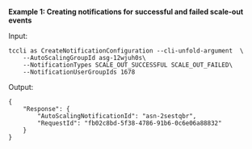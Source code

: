**Example 1: Creating notifications for successful and failed scale-out events**



Input: 

```
tccli as CreateNotificationConfiguration --cli-unfold-argument  \
    --AutoScalingGroupId asg-12wjuh0s\
    --NotificationTypes SCALE_OUT_SUCCESSFUL SCALE_OUT_FAILED\
    --NotificationUserGroupIds 1678
```

Output: 
```
{
    "Response": {
        "AutoScalingNotificationId": "asn-2sestqbr",
        "RequestId": "fb02c8bd-5f38-4786-91b6-0c6e06a88832"
    }
}
```

